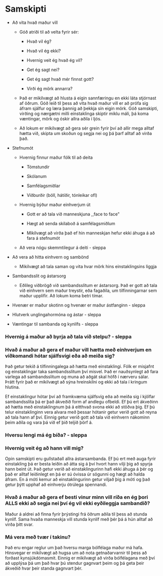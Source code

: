# Samskipti

* Að vita hvað maður vill

    * Góð atriði til að velta fyrir sér:

        * Hvað vil ég?

        * Hvað vil ég ekki?

        * Hvernig veit ég hvað ég vil?

        * Get ég sagt nei?

        * Get ég sagt hvað mér finnst gott?

        * Virði ég mörk annarra?

    * Það er mikilvægt að hlusta á eigin sannfæringu en ekki láta stjórnast af öðrum. Góð leið til þess að vita hvað maður vill er að prófa sig áfram sjálfur og læra þannig að þekkja sín eigin mörk. Góð samskipti, virðing og nærgætni milli einstaklinga skiptir miklu máli, þá koma væntingar, mörk og óskir allra aðila í ljós.

    * Að lokum er mikilvægt að gera sér grein fyrir því að allir mega alltaf hætta við, skipta um skoðun og segja nei og þá þarf alltaf að virða það.

* Stefnumót

    * Hvernig finnur maður fólk til að deita

        * Tómstundir

        * Skólanum

        * Samfélagsmiðlar

        * Viðburðir (böll, hátíðir, tónleikar ofl)

    * Hvernig býður maður einhverjum út

        * Gott er að tala við manneskjuna ,,face to face"

        * Hægt að senda skilaboð á samfélagsmiðlum

        * Mikilvægt að virða það ef hin manneskjan hefur ekki áhuga á að fara á stefnumót

    * Að vera nógu skemmtilegur á deiti - sleppa

* Að vera að hitta einhvern og sambönd

    * Mikilvægt að tala saman og vita hvar mörk hins einstaklingsins liggja

* Sambandsslit og ástarsorg

    * Eðlileg viðbrögð við sambandsslitum er ástarsorg. Það er gott að tala við einhvern sem maður treystir, eða fagaðila, um tilfinningarnar sem maður upplifir. Að lokum koma betri tímar.

* Hvenær er maður skotinn og hvenær er maður ástfanginn - sleppa

* Hlutverk unglingahormóna og ástar - sleppa

* Væntingar til sambanda og kynlífs - sleppa

### Hvernig á maður að byrja að tala við stelpu? - sleppa

### Hvað á maður að gera ef maður vill hætta með einhverjum en viðkomandi hótar sjálfsvígi eða að meiða sig?

Það getur tekið á tilfinningalega að hætta með einstaklingi. Fólk er misjafnt og einstaklingar taka sambandsslitum því misvel. Það er nauðsynlegt að fara varlega að sambandsslitum og muna að aðgát skal höfð í nærveru sálar. Þrátt fyrir það er mikilvægt að sýna hreinskilni og ekki að tala í kringum hlutina.

Ef einstaklingur hótar því að framkvæma sjálfsvíg eða að meiða sig í kjölfar sambandsslita þá er það ákveðið form af andlegu ofbeldi. Ef þú ert ákveðinn að hætta með einstaklingnum þá á eitthvað svona ekki að stöðva þig. Ef þú telur einstaklinginn vera alvara með þessar hótanir getur verið gott að reyna að tala hann af því. Einnig getur verið gott að tala við einhvern nákominn þeim aðila og vara þá við ef þið teljið þörf á.

### Hversu lengi má ég bíða? - sleppa

### Hvernig veit ég að hann vill mig?

Opin samskipti eru gullstaðall allra ástarsambanda. Ef þú ert með auga fyrir einstakling þá er besta leiðin að átta sig á því hvort hann vilji þig að spyrja hann beint út. Það getur verið að einstaklingurinn hafi ekki áhuga á þér og það er alltaf leiðinlegt en þá er sú óvissa úr sögunni og hægt að halda áfram. En á móti kemur að einstaklingurinn getur viljað þig á móti og það getur þýtt upphaf að einhverju ótrúlega spennandi.

### Hvað á maður að gera ef besti vinur minn vill ríða en ég þori ALLS ekki að segja nei því ég vil ekki eyðileggja sambandið?

Maður á aldrei að finna fyrir þrýstingi frá öðrum aðila til þess að stunda kynlíf. Sama hvaða manneskja vill stunda kynlíf með þér þá á hún alltaf að virða þitt svar.

### Má vera með tvær í takinu?

Það eru engar reglur um það hversu marga bólfélaga maður má hafa. Hinsvegar er mikilvægt að hugsa um að nota getnaðarvarnir til þess að forðast kynsjúkdómasmit. Einnig er mikilvægt að virða bólfélagana með því að upplýsa þá um það hvar þú stendur gagnvart þeim og þá geta þeir ákveðið hvar þeir standa gagnvart þér.
